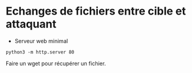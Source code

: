 # Echanges de fichiers entre cible et attaquant

* Serveur web minimal
```
python3 -m http.server 80
```
Faire un wget pour récupérer un fichier.